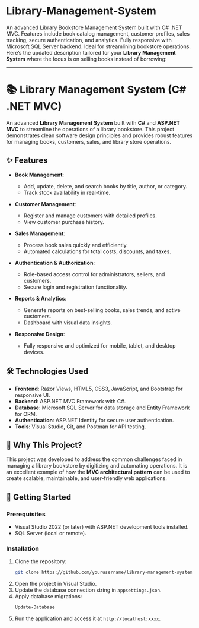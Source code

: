 # Library-Management-System
An advanced Library Bookstore Management System built with C# .NET MVC. Features include book catalog management, customer profiles, sales tracking, secure authentication, and analytics. Fully responsive with Microsoft SQL Server backend. Ideal for streamlining bookstore operations.
Here’s the updated description tailored for your **Library Management System** where the focus is on selling books instead of borrowing:

---

# 📚 Library Management System (C# .NET MVC)

An advanced **Library Management System** built with **C#** and **ASP.NET MVC** to streamline the operations of a library bookstore. This project demonstrates clean software design principles and provides robust features for managing books, customers, sales, and library store operations.

## ✨ Features

- **Book Management**:
  - Add, update, delete, and search books by title, author, or category.
  - Track stock availability in real-time.

- **Customer Management**:
  - Register and manage customers with detailed profiles.
  - View customer purchase history.

- **Sales Management**:
  - Process book sales quickly and efficiently.
  - Automated calculations for total costs, discounts, and taxes.

- **Authentication & Authorization**:
  - Role-based access control for administrators, sellers, and customers.
  - Secure login and registration functionality.

- **Reports & Analytics**:
  - Generate reports on best-selling books, sales trends, and active customers.
  - Dashboard with visual data insights.

- **Responsive Design**:
  - Fully responsive and optimized for mobile, tablet, and desktop devices.

## 🛠️ Technologies Used

- **Frontend**: Razor Views, HTML5, CSS3, JavaScript, and Bootstrap for responsive UI.
- **Backend**: ASP.NET MVC Framework with C#.
- **Database**: Microsoft SQL Server for data storage and Entity Framework for ORM.
- **Authentication**: ASP.NET Identity for secure user authentication.
- **Tools**: Visual Studio, Git, and Postman for API testing.

## 🌟 Why This Project?

This project was developed to address the common challenges faced in managing a library bookstore by digitizing and automating operations. It is an excellent example of how the **MVC architectural pattern** can be used to create scalable, maintainable, and user-friendly web applications.

## 🚀 Getting Started

### Prerequisites
- Visual Studio 2022 (or later) with ASP.NET development tools installed.
- SQL Server (local or remote).

### Installation
1. Clone the repository:
   ```bash
   git clone https://github.com/yourusername/library-management-system.git
   ```
2. Open the project in Visual Studio.
3. Update the database connection string in `appsettings.json`.
4. Apply database migrations:
   ```bash
   Update-Database
   ```
5. Run the application and access it at `http://localhost:xxxx`.

